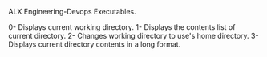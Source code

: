 ALX Engineering-Devops Executables.

0- Displays current working directory.
1- Displays the contents list of current directory.
2- Changes working directory to use's home directory.
3- Displays current directory contents in a long format.
